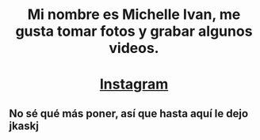 # <div align="center"> Mi nombre es Michelle Ivan, me gusta tomar fotos y grabar algunos videos. </div>
# <div align="center"> [Instagram](https://www.instagram.com/mich_iv/)

## No sé qué más poner, así que hasta aquí le dejo jkaskj
